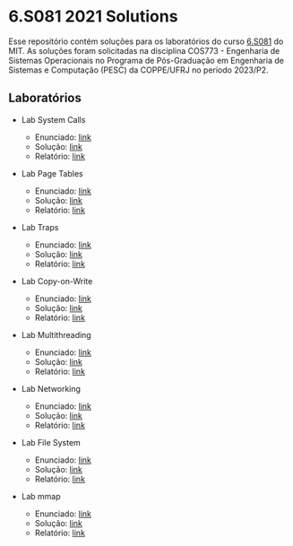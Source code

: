 # 6.S081 2021 Solutions

Esse repositório contém soluções para os laboratórios do curso [6.S081](https://pdos.csail.mit.edu/6.S081/2021/) do MIT. As soluções foram solicitadas na disciplina COS773 - Engenharia de Sistemas Operacionais no Programa de Pós-Graduação em Engenharia de Sistemas e Computação (PESC) da COPPE/UFRJ no período 2023/P2. 

## Laboratórios

- Lab System Calls
    - Enunciado: [link](https://pdos.csail.mit.edu/6.S081/2021/labs/syscall.html)
    - Solução: [link](https://github.com/gabriel-milan/xv6-labs-2021/tree/syscall)
    - Relatório: [link](https://github.com/gabriel-milan/xv6-labs-2021/blob/syscall/REPORT.md)

- Lab Page Tables
    - Enunciado: [link](https://pdos.csail.mit.edu/6.S081/2021/labs/pgtbl.html)
    - Solução: [link](https://github.com/gabriel-milan/xv6-labs-2021/tree/pgtbl)
    - Relatório: [link](https://github.com/gabriel-milan/xv6-labs-2021/blob/pgtbl/REPORT.md)

- Lab Traps
    - Enunciado: [link](https://pdos.csail.mit.edu/6.S081/2021/labs/traps.html)
    - Solução: [link](https://github.com/gabriel-milan/xv6-labs-2021/tree/traps)
    - Relatório: [link](https://github.com/gabriel-milan/xv6-labs-2021/blob/traps/REPORT.md)

- Lab Copy-on-Write
    - Enunciado: [link](https://pdos.csail.mit.edu/6.S081/2021/labs/cow.html)
    - Solução: [link](https://github.com/gabriel-milan/xv6-labs-2021/tree/cow)
    - Relatório: [link](https://github.com/gabriel-milan/xv6-labs-2021/blob/cow/REPORT.md)

- Lab Multithreading
    - Enunciado: [link](https://pdos.csail.mit.edu/6.S081/2021/labs/thread.html)
    - Solução: [link](https://github.com/gabriel-milan/xv6-labs-2021/tree/thread)
    - Relatório: [link](https://github.com/gabriel-milan/xv6-labs-2021/blob/thread/REPORT.md)

- Lab Networking
    - Enunciado: [link](https://pdos.csail.mit.edu/6.S081/2021/labs/net.html)
    - Solução: [link](https://github.com/gabriel-milan/xv6-labs-2021/tree/net)
    - Relatório: [link](https://github.com/gabriel-milan/xv6-labs-2021/blob/net/REPORT.md)

- Lab File System
    - Enunciado: [link](https://pdos.csail.mit.edu/6.S081/2021/labs/fs.html)
    - Solução: [link](https://github.com/gabriel-milan/xv6-labs-2021/tree/fs)
    - Relatório: [link](https://github.com/gabriel-milan/xv6-labs-2021/blob/fs/REPORT.md)

- Lab mmap
    - Enunciado: [link](https://pdos.csail.mit.edu/6.S081/2021/labs/mmap.html)
    - Solução: [link](https://github.com/gabriel-milan/xv6-labs-2021/tree/mmap)
    - Relatório: [link](https://github.com/gabriel-milan/xv6-labs-2021/blob/mmap/REPORT.md)
